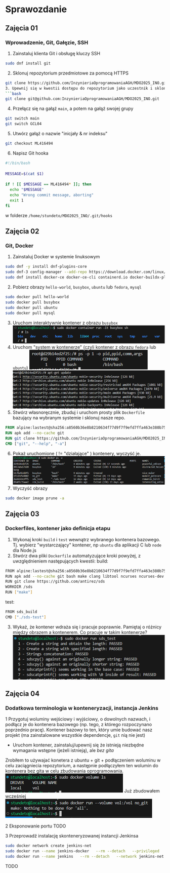 # Sprawozdanie
## Zajęcia 01
### Wprowadzenie, Git, Gałęzie, SSH
1. Zainstaluj klienta Git i obsługę kluczy SSH
```bash
sudo dnf install git
```
2. Sklonuj repozytorium przedmiotowe za pomocą HTTPS
```bash
git clone https://github.com/InzynieriaOprogramowaniaAGH/MDO2025_INO.git
3. Upewnij się w kwestii dostępu do repozytorium jako uczestnik i sklonuj je za pomocą utworzonego klucza SSH
```bash
git clone git@github.com:InzynieriaOprogramowaniaAGH/MDO2025_INO.git
```
4. Przełącz się na gałąź ```main```, a potem na gałąź swojej grupy 
```bash
git switch main
git switch GCL04
```
5. Utwórz gałąź o nazwie "inicjały & nr indeksu"
```bash
git checkout ML416494
```
6. Napisz Git hooka
```bash
#!/bin/bash

MESSAGE=$(cat $1) 

if ! [[ $MESSAGE == ML416494* ]]; then
  echo "$MESSAGE"
  echo "Wrong commit message, aborting" 
  exit 1
fi
```
w folderze ```/home/stundeto/MDO2025_INO/.git/hooks```

## Zajęcia 02
### Git, Docker
1. Zainstaluj Docker w systemie linuksowym
```bash
sudo dnf -y install dnf-plugins-core
sudo dnf-3 config-manager --add-repo https://download.docker.com/linux/fedora/docker-ce.repo
sudo dnf install docker-ce docker-ce-cli containerd.io docker-buildx-plugin docker-compose-plugin
```
2. Pobierz obrazy `hello-world`, `busybox`, `ubuntu` lub `fedora`, `mysql`
```bash
sudo docker pull hello-world 
sudo docker pull busybox 
sudo docker pull ubuntu
sudo docker pull mysql
```
3. Uruchom interaktywnie kontener z obrazu `busybox`
![image](docker_interactive.PNG)
4. Uruchom "system w kontenerze" (czyli kontener z obrazu `fedora` lub `ubuntu`)
![image](ubuntu_pid.PNG)
![image](ubuntu_update.PNG)
5. Stwórz własnoręcznie, zbuduj i uruchom prosty plik `Dockerfile` bazujący na wybranym systemie i sklonuj nasze repo.
```Dockerfile
FROM alpine:lastest@sha256:a8560b36e8b8210634f77d9f7f9efd7ffa463e380b75e2e74aff4511df3ef88c
RUN apk add --no-cache git
RUN git clone https://github.com/InzynieriaOprogramowaniaAGH/MDO2025_INO.git
CMD ["git", "--help", "-a"]
```
6. Pokaż uruchomione ( != "działające" ) kontenery, wyczyść je.
![image](docker_images.PNG)
7. Wyczyść obrazy
```bash
sudo docker image prune -a
```

## Zajęcia 03
### Dockerfiles, kontener jako definicja etapu
1. Wykonaj kroki `build` i `test` wewnątrz wybranego kontenera bazowego. Tj. wybierz "wystarczający" kontener, np ```ubuntu``` dla aplikacji C lub ```node``` dla Node.js
2. Stwórz dwa pliki `Dockerfile` automatyzujące kroki powyżej, z uwzględnieniem następujących kwestii:
build:
```bash
FROM alpine:lastest@sha256:a8560b36e8b8210634f77d9f7f9efd7ffa463e380b75e2e74aff4511df3ef88c
RUN apk add --no-cache git bash make clang libtool ncurses ncurses-dev
RUN git clone https://github.com/antirez/sds
WORKDIR /sds
RUN ["make"]
```
test:
```bash
FROM sds_build
CMD ["./sds-test"]
```
3. Wykaż, że kontener wdraża się i pracuje poprawnie. Pamiętaj o różnicy między obrazem a kontenerem. Co pracuje w takim kontenerze?
![image](sds_test.PNG)

## Zajęcia 04
### Dodatkowa terminologia w konteneryzacji, instancja Jenkins

1 Przygotuj woluminy wejściowy i wyjściowy, o dowolnych nazwach, i podłącz je do kontenera bazowego (np. tego, z którego rozpoczynano poprzednio pracę). Kontener bazowy to ten, który umie budować nasz projekt (ma zainstalowane wszystkie dependencje, `git` nią nie jest)
- Uruchom kontener, zainstaluj/upewnij się że istnieją niezbędne wymagania wstępne (jeżeli istnieją), ale *bez gita*

Zrobiłem to używajać konetera z ubuntu + git + podłączeniem woluminu w celu zaciągniecia repozytorium, a następnie podłączyłem ten wolumin do kontenera bez gita w celu zbudowania oprogramowania.
![image](vol_ls.PNG)
Już zbudowałem wcześniej
![image](no_git.PNG)

2 Eksponowanie portu
TODO


3 Przeprowadź instalację skonteneryzowanej instancji Jenkinsa
```bash
sudo docker network create jenkins-net
sudo docker run --name jenkins-docker   --rm --detach   --privileged   --network jenkins-net   --network-alias docker   --env DOCKER_TLS_CERTDIR=""   -p 2376:2376   docker:dind
sudo docker run --name jenkins   --rm --detach   --network jenkins-net   --env DOCKER_HOST=tcp://docker:2376   --env DOCKER_TLS_VERIFY=0   -p 8080:8080 -p 50000:50000   -v jenkins-data:/var/jenkins_home   jenkins/jenkins:lts-jdk11
```
TODO